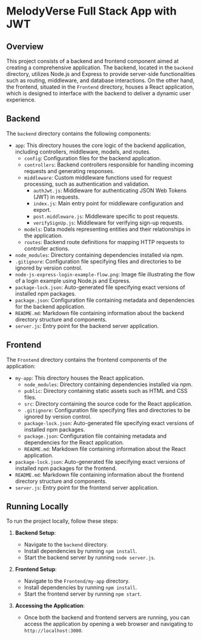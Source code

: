 # MelodyVerse Full Stack App with JWT


## Overview
This project consists of a backend and frontend component aimed at creating a comprehensive application. The backend, located in the `backend` directory, utilizes Node.js and Express to provide server-side functionalities such as routing, middleware, and database interactions. On the other hand, the frontend, situated in the `Frontend` directory, houses a React application, which is designed to interface with the backend to deliver a dynamic user experience.

## Backend
The `backend` directory contains the following components:

- `app`: This directory houses the core logic of the backend application, including controllers, middleware, models, and routes.
  - `config`: Configuration files for the backend application.
  - `controllers`: Backend controllers responsible for handling incoming requests and generating responses.
  - `middleware`: Custom middleware functions used for request processing, such as authentication and validation.
    - `authJwt.js`: Middleware for authenticating JSON Web Tokens (JWT) in requests.
    - `index.js`: Main entry point for middleware configuration and export.
    - `post.middleware.js`: Middleware specific to post requests.
    - `verifySignUp.js`: Middleware for verifying sign-up requests.
  - `models`: Data models representing entities and their relationships in the application.
  - `routes`: Backend route definitions for mapping HTTP requests to controller actions.
- `node_modules`: Directory containing dependencies installed via npm.
- `.gitignore`: Configuration file specifying files and directories to be ignored by version control.
- `node-js-express-login-example-flow.png`: Image file illustrating the flow of a login example using Node.js and Express.
- `package-lock.json`: Auto-generated file specifying exact versions of installed npm packages.
- `package.json`: Configuration file containing metadata and dependencies for the backend application.
- `README.md`: Markdown file containing information about the backend directory structure and components.
- `server.js`: Entry point for the backend server application.

## Frontend
The `Frontend` directory contains the frontend components of the application:

- `my-app`: This directory houses the React application.
  - `node_modules`: Directory containing dependencies installed via npm.
  - `public`: Directory containing static assets such as HTML and CSS files.
  - `src`: Directory containing the source code for the React application.
  - `.gitignore`: Configuration file specifying files and directories to be ignored by version control.
  - `package-lock.json`: Auto-generated file specifying exact versions of installed npm packages.
  - `package.json`: Configuration file containing metadata and dependencies for the React application.
  - `README.md`: Markdown file containing information about the React application.
- `package-lock.json`: Auto-generated file specifying exact versions of installed npm packages for the frontend.
- `README.md`: Markdown file containing information about the frontend directory structure and components.
- `server.js`: Entry point for the frontend server application.

## Running Locally
To run the project locally, follow these steps:

1. **Backend Setup**:
   - Navigate to the `backend` directory.
   - Install dependencies by running `npm install`.
   - Start the backend server by running `node server.js`.

2. **Frontend Setup**:
   - Navigate to the `Frontend/my-app` directory.
   - Install dependencies by running `npm install`.
   - Start the frontend server by running `npm start`.

3. **Accessing the Application**:
   - Once both the backend and frontend servers are running, you can access the application by opening a web browser and navigating to `http://localhost:3000`.
